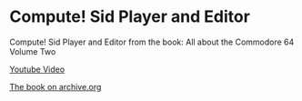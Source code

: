 # Compute! Sid Player and Editor
Compute! Sid Player and Editor from the book: All about the Commodore 64 Volume Two

[Youtube Video](https://www.youtube.com/watch?v=-_Bo2wUedK0&t=2766s)

[The book on archive.org](https://archive.org/details/All_About_the_Commodore_64_Volume_Two_1985_COMPUTE_Publications)

